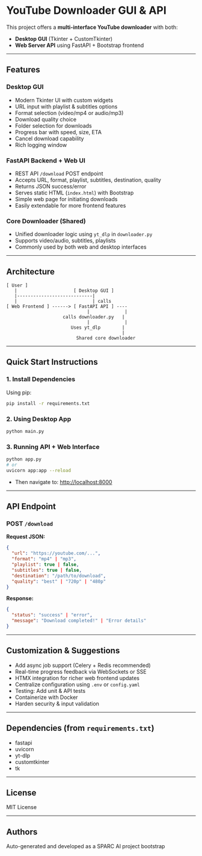 # YouTube Downloader GUI & API

This project offers a **multi-interface YouTube downloader** with both:

- **Desktop GUI** (Tkinter + CustomTkinter)
- **Web Server API** using FastAPI + Bootstrap frontend

---

## Features

### Desktop GUI
- Modern Tkinter UI with custom widgets
- URL input with playlist & subtitles options
- Format selection (video/mp4 or audio/mp3)
- Download quality choice
- Folder selection for downloads
- Progress bar with speed, size, ETA
- Cancel download capability
- Rich logging window

### FastAPI Backend + Web UI
- REST API `/download` POST endpoint
- Accepts URL, format, playlist, subtitles, destination, quality
- Returns JSON success/error
- Serves static HTML (`index.html`) with Bootstrap
- Simple web page for initiating downloads
- Easily extendable for more frontend features

### Core Downloader (Shared)
- Unified downloader logic using `yt_dlp` in `downloader.py`
- Supports video/audio, subtitles, playlists
- Commonly used by both web and desktop interfaces

---

## Architecture

```
[ User ]
   |                     [ Desktop GUI ]
   |----------------------------|
   |                            | calls
[ Web Frontend ] ------> [ FastAPI API ] ----
                              |             |
                     calls downloader.py   |
                              |             |
                        Uses yt_dlp        |
                                           |
                          Shared core downloader
```

---

## Quick Start Instructions

### 1. Install Dependencies

Using pip:

```bash
pip install -r requirements.txt
```

### 2. Using Desktop App

```bash
python main.py
```

### 3. Running API + Web Interface

```bash
python app.py
# or
uvicorn app:app --reload
```

- Then navigate to: [http://localhost:8000](http://localhost:8000)

---

## API Endpoint

### POST `/download`

**Request JSON:**

```json
{
  "url": "https://youtube.com/...",
  "format": "mp4" | "mp3",
  "playlist": true | false,
  "subtitles": true | false,
  "destination": "/path/to/download",
  "quality": "best" | "720p" | "480p"
}
```

**Response:**

```json
{
  "status": "success" | "error",
  "message": "Download completed!" | "Error details"
}
```

---

## Customization & Suggestions

- Add async job support (Celery + Redis recommended)
- Real-time progress feedback via WebSockets or SSE
- HTMX integration for richer web frontend updates
- Centralize configuration using `.env` or `config.yaml`
- Testing: Add unit & API tests
- Containerize with Docker
- Harden security & input validation

---

## Dependencies (from `requirements.txt`)
- fastapi
- uvicorn
- yt-dlp
- customtkinter
- tk

---

## License
MIT License

---

## Authors
Auto-generated and developed as a SPARC AI project bootstrap